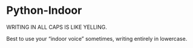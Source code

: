 # Python-Indoor

WRITING IN ALL CAPS IS LIKE YELLING.

Best to use your “indoor voice” sometimes, writing entirely in lowercase.
